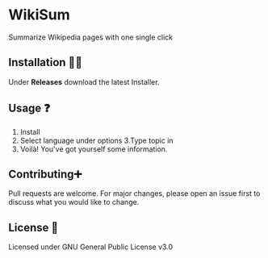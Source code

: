 # WikiSum

Summarize Wikipedia pages with one single click

## Installation 👨‍💻

Under **Releases** download the latest Installer.

## Usage ❓
1. Install
2. Select language under options
3.Type topic in
4. Voilà! You've got yourself some information.

## Contributing➕

Pull requests are welcome. For major changes, please open an issue first
to discuss what you would like to change.

## License 📄
Licensed under GNU General Public License v3.0
